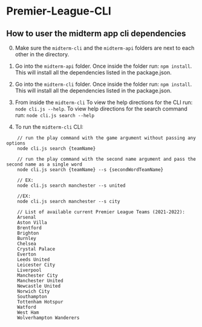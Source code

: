 # Premier-League-CLI
## How to user the midterm app cli dependencies

0. Make sure the `midterm-cli` and the `midterm-api` folders are next to each other in the directory.

1. Go into the `midterm-api` folder. Once inside the folder run: `npm install`. This will install all the dependencies listed in the package.json.

2. Go into the `midterm-cli` folder. Once inside the folder run: `npm install`. This will install all the dependencies listed in the package.json.

3. From inside the `midterm-cli` To view the help directions for the CLI run: `node cli.js --help`. To view help directions for the search command run: `node cli.js search --help`

4. To run the `midterm-cli` CLI:

```
    // run the play command with the game argument without passing any options
    node cli.js search {teamName}

    // run the play command with the second name argument and pass the second name as a single word
    node cli.js search {teamName} --s {secondWordTeamName}

    // EX:
    node cli.js search manchester --s united

    //EX:
    node cli.js search manchester --s city

    // List of available current Premier League Teams (2021-2022):
    Arsenal
    Aston Villa
    Brentford
    Brighton
    Burnley
    Chelsea
    Crystal Palace
    Everton
    Leeds United
    Leicester City
    Liverpool
    Manchester City
    Manchester United
    Newcastle United
    Norwich City
    Southampton
    Tottenham Hotspur
    Watford
    West Ham
    Wolverhampton Wanderers

```
